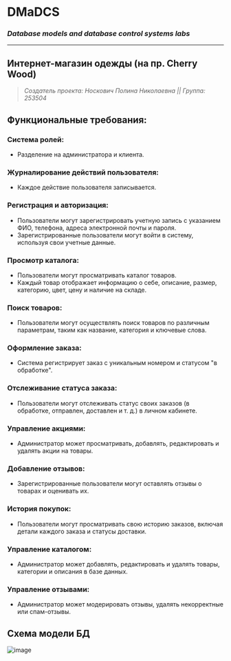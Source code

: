 # DMaDCS
### *Database models and database control systems labs*
---
## Интернет-магазин одежды (на пр. Сherry Wood)
> *Создатель проекта: Носкович Полина Николаевна ||*
> *Группа: 253504*
## Функциональные требования:
### Система ролей:
* Разделение на администратора и клиента.
### Журналирование действий пользователя:
* Каждое действие пользователя записывается.
### Регистрация и авторизация:
* Пользователи могут зарегистрировать учетную запись с указанием ФИО, телефона, адреса электронной почты и пароля.
* Зарегистрированные пользователи могут войти в систему, используя свои учетные данные.
### Просмотр каталога:
* Пользователи могут просматривать каталог товаров.
* Каждый товар отображает информацию о себе, описание, размер, категорию, цвет, цену и наличие на складе.
### Поиск товаров:
* Пользователи могут осуществлять поиск товаров по различным параметрам, таким как название, категория и ключевые слова.
### Оформление заказа:
* Система регистрирует заказ с уникальным номером и статусом "в обработке".
### Отслеживание статуса заказа:
* Пользователи могут отслеживать статус своих заказов (в обработке, отправлен, доставлен и т. д.) в личном кабинете.
### Управление акциями:
* Администратор может просматривать, добавлять, редактировать и удалять акции на товары.
### Добавление отзывов:
* Зарегистрированные пользователи могут оставлять отзывы о товарах и оценивать их.
### История покупок:
* Пользователи могут просматривать свою историю заказов, включая детали каждого заказа и статусы доставки.
### Управление каталогом:
* Администратор может добавлять, редактировать и удалять товары, категории и описания в базе данных.
### Управление отзывами:
* Администратор может модерировать отзывы, удалять некорректные или спам-отзывы.

## Схема модели БД
![image](https://github.com/user-attachments/assets/2d6d6da7-70c0-431a-a212-f19f46bd0ec7)


